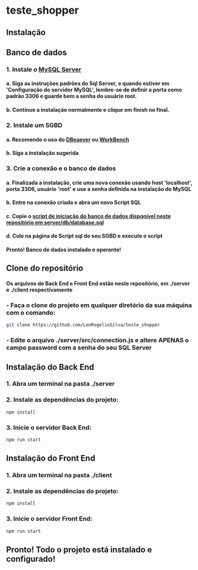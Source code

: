 # teste_shopper

## Instalação

## Banco de dados
### 1. Instale o <a href="https://dev.mysql.com/downloads/mysql/">MySQL Server</a>
#### a. Siga as instruções padrões do Sql Server, e quando estiver em 'Configuração do servidor MySQL', lembre-se de definir a porta como padrão 3306 e guarde bem a senha do usuário root.
#### b. Continue a instalação normalmente e clique em finish no final.
### 2. Instale um SGBD
#### a. Recomendo o uso do <a href="https://dbeaver.io/download/">DBeaever</a> ou <a href="https://dev.mysql.com/downloads/workbench/">WorkBench</a>
#### b. Siga a instalação sugerida
### 3. Crie a conexão e o banco de dados
#### a. Finalizada a instalação, crie uma nova conexão usando host 'localhost', porta 3306, usuário 'root' e use a senha definida na instalação do MySQL
#### b. Entre na conexão criada e abra um novo Script SQL
#### c. Copie o <a href="https://github.com/LeoRogelioSilva/teste_shopper/blob/main/server/db/database.sql"> script de iniciação do banco de dados disponível neste repositório em server/db/database.sql</a>
#### d. Cole na página de Script sql do seu SGBD e execute o script

#### Pronto! Banco de dados instalado e operante!

## Clone do repositório
#### Os arquivos de Back End e Front End estão neste repositório, em ./server e ./client respectivamente
### - Faça o clone do projeto em qualquer diretório da sua máquina com o comando: 
``` bash
git clone https://github.com/LeoRogelioSilva/teste_shopper
```

### - Edite o arquivo ./server/src/connection.js e altere APENAS o campo password com a senha do seu SQL Server

## Instalação do Back End
### 1. Abra um terminal na pasta ./server
### 2. Instale as dependências do projeto:
```bash
npm install
```
### 3. Inicie o servidor Back End:
```bash
npm run start
```

## Instalação do Front End
### 1. Abra um terminal na pasta ./client
### 2. Instale as dependências do projeto:
```bash
npm install
```
### 3. Inicie o servidor Front End:
```bash
npm run start
```

## Pronto! Todo o projeto está instalado e configurado!
